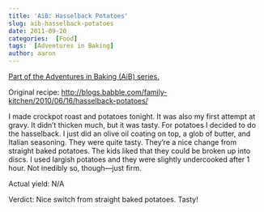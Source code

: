 ```yaml
---
title: 'AiB: Hasselback Potatoes'
slug: aib-hasselback-potatoes
date: 2011-09-20
categories:  [Food]
tags:  [Adventures in Baking]
author: aaron
---
```


[Part of the Adventures in Baking (AiB) series.](../adventures-in-baking-aib-overview "Adventures in Baking (AiB): Overview")

Original recipe: <http://blogs.babble.com/family-kitchen/2010/06/16/hasselback-potatoes/>

I made crockpot roast and potatoes tonight. It was also my first attempt at gravy. It didn’t thicken much, but it was tasty. For potatoes I decided to do the hasselback. I just did an olive oil coating on top, a glob of butter, and Italian seasoning. They were quite tasty. They’re a nice change from straight baked potatoes. The kids liked that they could be broken up into discs. I used largish potatoes and they were slightly undercooked after 1 hour. Not inedibly so, though—just firm.

Actual yield: N/A

Verdict: Nice switch from straight baked potatoes. Tasty!
